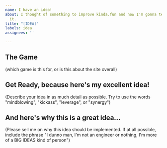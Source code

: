 ```yaml
---
name: I have an idea!
about: I thought of something to improve kinda.fun and now I'm gonna tell you about
  it.
title: "[IDEA]"
labels: idea
assignees: ''

---
```


## The Game

(which game is this for, or is this about the site overall)

## Get Ready, because here's my excellent idea!

(Describe your idea in as much detail as possible. Try to use the words "mindblowing", "kickass", "leverage", or "synergy")

## And here's why this is a great idea...

(Please sell me on why this idea should be implemented. If at all possible, include the phrase "I dunno man, I'm not an engineer or nothing, I'm more of a BIG IDEAS kind of person")
